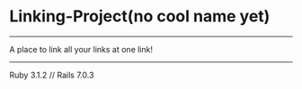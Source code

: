 # Linking-Project(no cool name yet)
****
A place to link all your links at one link!
***


Ruby 3.1.2 // Rails 7.0.3


